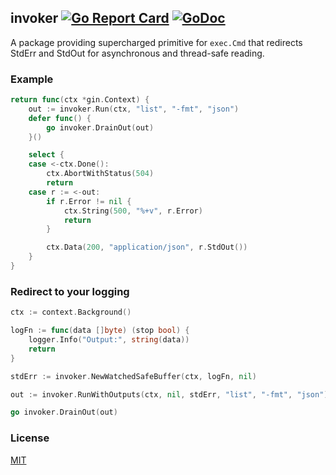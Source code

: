 ## invoker [![Go Report Card](https://goreportcard.com/badge/github.com/xlab/invoker)](https://goreportcard.com/report/github.com/xlab/invoker) [![GoDoc](https://godoc.org/github.com/xlab/invoker?status.svg)](https://godoc.org/github.com/xlab/invoker)

A package providing supercharged primitive for `exec.Cmd` that redirects StdErr and StdOut for asynchronous and thread-safe reading.

### Example

```go
return func(ctx *gin.Context) {
    out := invoker.Run(ctx, "list", "-fmt", "json")
    defer func() {
        go invoker.DrainOut(out)
    }()

    select {
    case <-ctx.Done():
        ctx.AbortWithStatus(504)
        return
    case r := <-out:
        if r.Error != nil {
            ctx.String(500, "%+v", r.Error)
            return
        }

        ctx.Data(200, "application/json", r.StdOut())
    }
}
```

### Redirect to your logging

```go
ctx := context.Background()

logFn := func(data []byte) (stop bool) {
    logger.Info("Output:", string(data))
    return
}

stdErr := invoker.NewWatchedSafeBuffer(ctx, logFn, nil)

out := invoker.RunWithOutputs(ctx, nil, stdErr, "list", "-fmt", "json")

go invoker.DrainOut(out)
```

### License

[MIT](/LICENSE)
